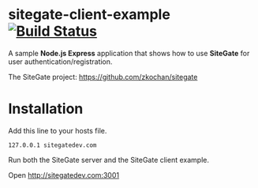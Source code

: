 sitegate-client-example [![Build Status](http://img.shields.io/travis/zkochan/sitegate-client-example.svg?style=flat)](https://travis-ci.org/zkochan/sitegate-client-example)
=======================

A sample **Node.js Express** application that shows how to use **SiteGate** for user authentication/registration.

The SiteGate project: https://github.com/zkochan/sitegate

Installation
============
Add this line to your hosts file.
```
127.0.0.1 sitegatedev.com
```
Run both the SiteGate server and the SiteGate client example.

Open http://sitegatedev.com:3001
